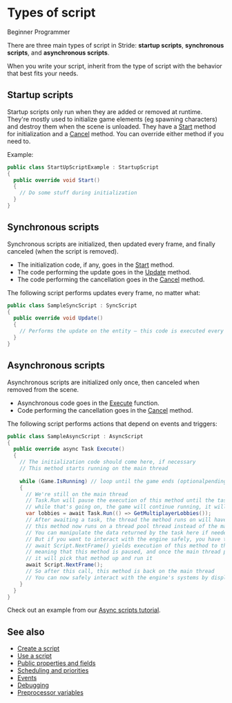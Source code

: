# Types of script

<span class="badge text-bg-primary">Beginner</span>
<span class="badge text-bg-success">Programmer</span>

There are three main types of script in Stride: **startup scripts**, **synchronous scripts**, and **asynchronous scripts**.

When you write your script, inherit from the type of script with the behavior that best fits your needs.

## Startup scripts

Startup scripts only run when they are added or removed at runtime. They're mostly used to initialize game elements (eg spawning characters) and destroy them when the scene is unloaded. They have a [Start](xref:Stride.Engine.StartupScript.Start) method for initialization and a [Cancel](xref:Stride.Engine.ScriptComponent.Cancel) method. You can override either method if you need to.

Example:

```cs
public class StartUpScriptExample : StartupScript
{
  public override void Start()
  {
    // Do some stuff during initialization
  }
}
```

## Synchronous scripts

Synchronous scripts are initialized, then updated every frame, and finally canceled (when the script is removed).

* The initialization code, if any, goes in the [Start](xref:Stride.Engine.StartupScript.Start) method.
* The code performing the update goes in the [Update](xref:Stride.Engine.SyncScript.Update) method.
* The code performing the cancellation goes in the [Cancel](xref:Stride.Engine.ScriptComponent.Cancel) method.

The following script performs updates every frame, no matter what:

```cs
public class SampleSyncScript : SyncScript
{        
  public override void Update()
  {
    // Performs the update on the entity — this code is executed every frame
  }
}
```

## Asynchronous scripts

Asynchronous scripts are initialized only once, then canceled when removed from the scene.

* Asynchronous code goes in the [Execute](xref:Stride.Engine.AsyncScript.Execute) function.
* Code performing the cancellation goes in the [Cancel](xref:Stride.Engine.ScriptComponent.Cancel) method.

The following script performs actions that depend on events and triggers:

```cs
public class SampleAsyncScript : AsyncScript
{        
  public override async Task Execute()
  {
    // The initialization code should come here, if necessary
    // This method starts running on the main thread
      
    while (Game.IsRunning) // loop until the game ends (optionalpendingon the script)
    {
      // We're still on the main thread
      // Task.Run will pause the execution of this method until the task is completed,
      // while that's going on, the game will continue running, it will display new frames and process inputs appropriately
      var lobbies = await Task.Run(() => GetMultiplayerLobbies());
      // After awaiting a task, the thread the method runs on will have changed,
      // this method now runs on a thread pool thread instead of the main thread
      // You can manipulate the data returned by the task here if needed
      // But if you want to interact with the engine safely, you have to make sure the method runs on the main thread
      // await Script.NextFrame() yields execution of this method to the main thread,
      // meaning that this method is paused, and once the main thread processes the next frame,
      // it will pick that method up and run it
      await Script.NextFrame();
      // So after this call, this method is back on the main thread
      // You can now safely interact with the engine's systems by displaying the lobbies retrieved above in a UI for example
    }
  }
}
```

Check out an example from our [Async scripts tutorial](../../tutorials/csharpintermediate/async-scripts.md).

## See also

* [Create a script](create-a-script.md)
* [Use a script](use-a-script.md)
* [Public properties and fields](public-properties-and-fields.md)
* [Scheduling and priorities](scheduling-and-priorities.md)
* [Events](events.md)
* [Debugging](debugging.md)
* [Preprocessor variables](preprocessor-variables.md)
